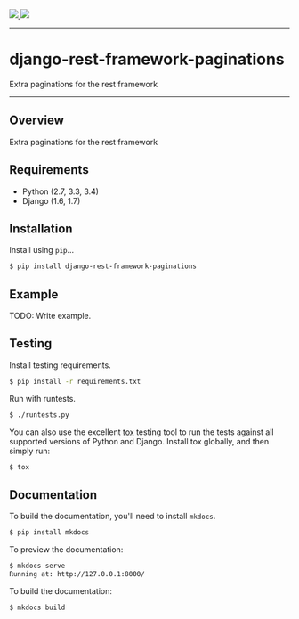<div class="badges">
    <a href="http://travis-ci.org/variable/django-rest-framework-paginations">
        <img src="https://travis-ci.org/variable/django-rest-framework-paginations.svg?branch=master">
    </a>
    <a href="https://pypi.python.org/pypi/django-rest-framework-paginations">
        <img src="https://img.shields.io/pypi/v/django-rest-framework-paginations.svg">
    </a>
</div>

---

# django-rest-framework-paginations

Extra paginations for the rest framework

---

## Overview

Extra paginations for the rest framework

## Requirements

* Python (2.7, 3.3, 3.4)
* Django (1.6, 1.7)

## Installation

Install using `pip`...

```bash
$ pip install django-rest-framework-paginations
```

## Example

TODO: Write example.

## Testing

Install testing requirements.

```bash
$ pip install -r requirements.txt
```

Run with runtests.

```bash
$ ./runtests.py
```

You can also use the excellent [tox](http://tox.readthedocs.org/en/latest/) testing tool to run the tests against all supported versions of Python and Django. Install tox globally, and then simply run:

```bash
$ tox
```

## Documentation

To build the documentation, you'll need to install `mkdocs`.

```bash
$ pip install mkdocs
```

To preview the documentation:

```bash
$ mkdocs serve
Running at: http://127.0.0.1:8000/
```

To build the documentation:

```bash
$ mkdocs build
```
